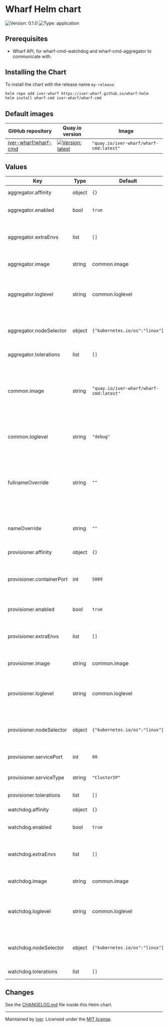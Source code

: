 # Wharf Helm chart

![Version: 0.1.0](https://img.shields.io/badge/Version-0.1.0-informational?style=flat-square)
![Type: application](https://img.shields.io/badge/Type-application-informational?style=flat-square)

## Prerequisites

- Wharf API, for wharf-cmd-watchdog and wharf-cmd-aggregator to
  communicate with.

## Installing the Chart

To install the chart with the release name `my-release`:

```sh
helm repo add iver-wharf https://iver-wharf.github.io/wharf-helm
helm install wharf-cmd iver-wharf/wharf-cmd
```

## Default images

| GitHub repository | Quay.io version | Image
| ----------------- | --------------- | -----
| [iver-wharf/wharf-cmd](https://github.com/iver-wharf/wharf-cmd) | [![Version: latest](https://img.shields.io/badge/Version-latest-informational?style=flat-square)](https://quay.io/repository/iver-wharf/wharf-cmd) |`"quay.io/iver-wharf/wharf-cmd:latest"`

## Values

| Key | Type | Default | Description |
|-----|------|---------|-------------|
| aggregator.affinity | object | `{}` | [Read more (kubernetes.io/docs)](https://kubernetes.io/docs/concepts/scheduling-eviction/assign-pod-node/#affinity-and-anti-affinity) |
| aggregator.enabled | bool | `true` | Enable the wharf-cmd-aggregator component. |
| aggregator.extraEnvs | list | `[]` | Environment variables to add to the container. [Read more (kubernetes.io)](https://kubernetes.io/docs/tasks/inject-data-application/define-environment-variable-container/) |
| aggregator.image | string | common.image | Docker image of wharf-cmd-provisioner. |
| aggregator.loglevel | string | common.loglevel | Logging level for wharf-cmd-provisioner. Possible values: `debug`, `info`, `warn`, `error`, and `panic`. |
| aggregator.nodeSelector | object | `{"kubernetes.io/os":"linux"}` | Selects which node to run on, based on node labels. [Read more (kubernetes.io/docs)](https://kubernetes.io/docs/tasks/configure-pod-container/assign-pods-nodes/) |
| aggregator.tolerations | list | `[]` | [Read more (kubernetes.io/docs)](https://kubernetes.io/docs/concepts/scheduling-eviction/taint-and-toleration/) |
| common.image | string | `"quay.io/iver-wharf/wharf-cmd:latest"` | Default Docker image for all components. The same image can be used for all wharf-cmd components as it uses the same binary to perform the different tasks. |
| common.loglevel | string | `"debug"` | Default logging level for all components. Possible values: `debug`, `info`, `warn`, `error`, and `panic`. |
| fullnameOverride | string | `""` | String to fully override the pod and service names. If set, deployments, services, ingresses, *etc*, will use this name, and `nameOverride` will be ignored. |
| nameOverride | string | `""` | String to partially override the pod and service names. Will maintain the release name. |
| provisioner.affinity | object | `{}` | [Read more (kubernetes.io/docs)](https://kubernetes.io/docs/concepts/scheduling-eviction/assign-pod-node/#affinity-and-anti-affinity) |
| provisioner.containerPort | int | `5009` | Container port. This needs to correlate to the port that the application listens on. [Read more (kubernetes.io/docs)](https://kubernetes.io/docs/concepts/services-networking/service/#defining-a-service) |
| provisioner.enabled | bool | `true` | Enable the wharf-cmd-provisioner component. |
| provisioner.extraEnvs | list | `[]` | Environment variables to add to the container. [Read more (kubernetes.io)](https://kubernetes.io/docs/tasks/inject-data-application/define-environment-variable-container/) |
| provisioner.image | string | common.image | Docker image of wharf-cmd-provisioner. |
| provisioner.loglevel | string | common.loglevel | Logging level for wharf-cmd-provisioner. Possible values: `debug`, `info`, `warn`, `error`, and `panic`. |
| provisioner.nodeSelector | object | `{"kubernetes.io/os":"linux"}` | Selects which node to run on, based on node labels. [Read more (kubernetes.io/docs)](https://kubernetes.io/docs/tasks/configure-pod-container/assign-pods-nodes/) |
| provisioner.servicePort | int | `80` | Service port. [Read more (kubernetes.io/docs)](https://kubernetes.io/docs/concepts/services-networking/service/#defining-a-service) |
| provisioner.serviceType | string | `"ClusterIP"` | Service type. [Read more (kubernetes.io/docs)](https://kubernetes.io/docs/concepts/services-networking/service/#publishing-services-service-types) |
| provisioner.tolerations | list | `[]` | [Read more (kubernetes.io/docs)](https://kubernetes.io/docs/concepts/scheduling-eviction/taint-and-toleration/) |
| watchdog.affinity | object | `{}` | [Read more (kubernetes.io/docs)](https://kubernetes.io/docs/concepts/scheduling-eviction/assign-pod-node/#affinity-and-anti-affinity) |
| watchdog.enabled | bool | `true` | Enable the wharf-cmd-watchdog component. |
| watchdog.extraEnvs | list | `[]` | Environment variables to add to the container. [Read more (kubernetes.io)](https://kubernetes.io/docs/tasks/inject-data-application/define-environment-variable-container/) |
| watchdog.image | string | common.image | Docker image of wharf-cmd-provisioner. |
| watchdog.loglevel | string | common.loglevel | Logging level for wharf-cmd-provisioner. Possible values: `debug`, `info`, `warn`, `error`, and `panic`. |
| watchdog.nodeSelector | object | `{"kubernetes.io/os":"linux"}` | Selects which node to run on, based on node labels. [Read more (kubernetes.io/docs)](https://kubernetes.io/docs/tasks/configure-pod-container/assign-pods-nodes/) |
| watchdog.tolerations | list | `[]` | [Read more (kubernetes.io/docs)](https://kubernetes.io/docs/concepts/scheduling-eviction/taint-and-toleration/) |

## Changes

See the [CHANGELOG.md](./CHANGELOG.md) file inside this Helm chart.

---

Maintained by [Iver](https://www.iver.com/en).
Licensed under the [MIT license](https://github.com/iver-wharf/wharf-helm/blob/master/LICENSE).
